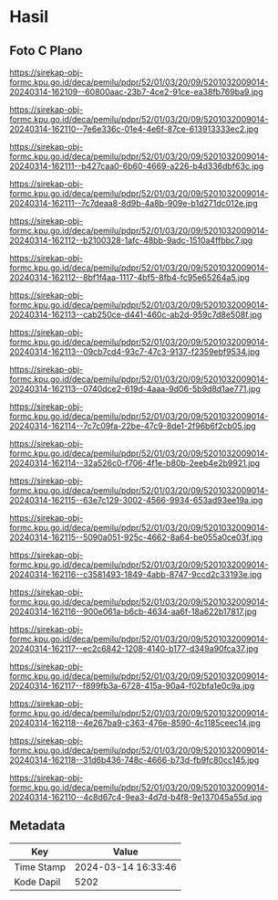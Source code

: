 # Hasil

## Foto C Plano

https://sirekap-obj-formc.kpu.go.id/deca/pemilu/pdpr/52/01/03/20/09/5201032009014-20240314-162109--60800aac-23b7-4ce2-91ce-ea38fb769ba9.jpg

https://sirekap-obj-formc.kpu.go.id/deca/pemilu/pdpr/52/01/03/20/09/5201032009014-20240314-162110--7e6e336c-01e4-4e6f-87ce-613913333ec2.jpg

https://sirekap-obj-formc.kpu.go.id/deca/pemilu/pdpr/52/01/03/20/09/5201032009014-20240314-162111--b427caa0-6b60-4669-a226-b4d336dbf63c.jpg

https://sirekap-obj-formc.kpu.go.id/deca/pemilu/pdpr/52/01/03/20/09/5201032009014-20240314-162111--7c7deaa8-8d9b-4a8b-909e-b1d271dc012e.jpg

https://sirekap-obj-formc.kpu.go.id/deca/pemilu/pdpr/52/01/03/20/09/5201032009014-20240314-162112--b2100328-1afc-48bb-9adc-1510a4ffbbc7.jpg

https://sirekap-obj-formc.kpu.go.id/deca/pemilu/pdpr/52/01/03/20/09/5201032009014-20240314-162112--8bf1f4aa-1117-4bf5-8fb4-fc95e65264a5.jpg

https://sirekap-obj-formc.kpu.go.id/deca/pemilu/pdpr/52/01/03/20/09/5201032009014-20240314-162113--cab250ce-d441-460c-ab2d-959c7d8e508f.jpg

https://sirekap-obj-formc.kpu.go.id/deca/pemilu/pdpr/52/01/03/20/09/5201032009014-20240314-162113--09cb7cd4-93c7-47c3-9137-f2359ebf9534.jpg

https://sirekap-obj-formc.kpu.go.id/deca/pemilu/pdpr/52/01/03/20/09/5201032009014-20240314-162113--0740dce2-619d-4aaa-9d06-5b9d8d1ae771.jpg

https://sirekap-obj-formc.kpu.go.id/deca/pemilu/pdpr/52/01/03/20/09/5201032009014-20240314-162114--7c7c09fa-22be-47c9-8de1-2f96b6f2cb05.jpg

https://sirekap-obj-formc.kpu.go.id/deca/pemilu/pdpr/52/01/03/20/09/5201032009014-20240314-162114--32a526c0-f706-4f1e-b80b-2eeb4e2b9921.jpg

https://sirekap-obj-formc.kpu.go.id/deca/pemilu/pdpr/52/01/03/20/09/5201032009014-20240314-162115--63e7c129-3002-4566-9934-653ad93ee19a.jpg

https://sirekap-obj-formc.kpu.go.id/deca/pemilu/pdpr/52/01/03/20/09/5201032009014-20240314-162115--5090a051-925c-4662-8a64-be055a0ce03f.jpg

https://sirekap-obj-formc.kpu.go.id/deca/pemilu/pdpr/52/01/03/20/09/5201032009014-20240314-162116--c3581493-1849-4abb-8747-9ccd2c33193e.jpg

https://sirekap-obj-formc.kpu.go.id/deca/pemilu/pdpr/52/01/03/20/09/5201032009014-20240314-162116--900e061a-b6cb-4634-aa6f-18a622b17817.jpg

https://sirekap-obj-formc.kpu.go.id/deca/pemilu/pdpr/52/01/03/20/09/5201032009014-20240314-162117--ec2c6842-1208-4140-b177-d349a90fca37.jpg

https://sirekap-obj-formc.kpu.go.id/deca/pemilu/pdpr/52/01/03/20/09/5201032009014-20240314-162117--f899fb3a-6728-415a-90a4-f02bfa1e0c9a.jpg

https://sirekap-obj-formc.kpu.go.id/deca/pemilu/pdpr/52/01/03/20/09/5201032009014-20240314-162118--4e267ba9-c363-476e-8590-4c1185ceec14.jpg

https://sirekap-obj-formc.kpu.go.id/deca/pemilu/pdpr/52/01/03/20/09/5201032009014-20240314-162118--31d6b436-748c-4666-b73d-fb9fc80cc145.jpg

https://sirekap-obj-formc.kpu.go.id/deca/pemilu/pdpr/52/01/03/20/09/5201032009014-20240314-162110--4c8d67c4-9ea3-4d7d-b4f8-9e137045a55d.jpg


## Metadata

| Key        | Value               |
| ---------- | ------------------- |
| Time Stamp | 2024-03-14 16:33:46 |
| Kode Dapil | 5202                |



